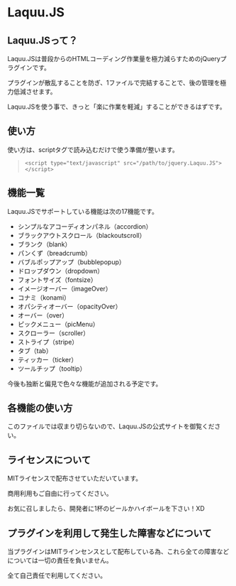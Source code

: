 # Laquu.JS

## Laquu.JSって？

Laquu.JSは普段からのHTMLコーディング作業量を極力減らすためのjQueryプラグインです。

プラグインが散乱することを防ぎ、1ファイルで完結することで、後の管理を極力低減させます。

Laquu.JSを使う事で、きっと「楽に作業を軽減」することができるはずです。

## 使い方

使い方は、scriptタグで読み込むだけで使う準備が整います。

>     <script type="text/javascript" src="/path/to/jquery.Laquu.JS"></script>

## 機能一覧

Laquu.JSでサポートしている機能は次の17機能です。

+ シンプルなアコーディオンパネル（accordion）
+ ブラックアウトスクロール（blackoutscroll）
+ ブランク（blank）
+ パンくず（breadcrumb）
+ バブルポップアップ（bubblepopup）
+ ドロップダウン（dropdown）
+ フォントサイズ（fontsize）
+ イメージオーバー（imageOver）
+ コナミ（konami）
+ オパシティオーバー（opacityOver）
+ オーバー（over）
+ ピックメニュー（picMenu）
+ スクローラー（scroller）
+ ストライプ（stripe）
+ タブ（tab）
+ ティッカー（ticker）
+ ツールチップ（tooltip）

今後も独断と偏見で色々な機能が追加される予定です。

## 各機能の使い方

このファイルでは収まり切らないので、Laquu.JSの公式サイトを御覧ください。

## ライセンスについて

MITライセンスで配布させていただいています。

商用利用もご自由に行ってください。

お気に召しましたら、開発者に1杯のビールかハイボールを下さい！XD

## プラグインを利用して発生した障害などについて

当プラグインはMITラインセンスとして配布している為、これら全ての障害などについては一切の責任を負いません。

全て自己責任で利用してください。